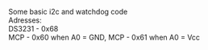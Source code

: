 Some basic i2c and watchdog code  
Adresses:  
DS3231 - 0x68  
MCP - 0x60 when A0 = GND,
MCP - 0x61 when A0 = Vcc
